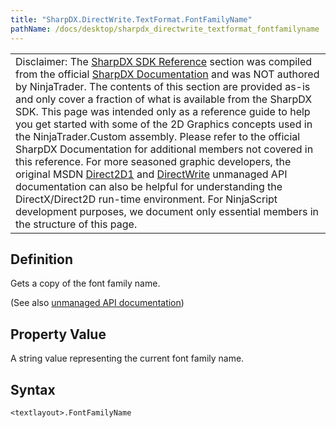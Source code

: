 ```yaml
---
title: "SharpDX.DirectWrite.TextFormat.FontFamilyName"
pathName: /docs/desktop/sharpdx_directwrite_textformat_fontfamilyname
---
```


|  |
| --- |
| Disclaimer: The [SharpDX SDK Reference](/docs/desktop/sharpdx_sdk_reference) section was compiled from the official [SharpDX Documentation](http://sharpdx.org/) and was NOT authored by NinjaTrader.  The contents of this section are provided as-is and only cover a fraction of what is available from the SharpDX SDK.  This page was intended only as a reference guide to help you get started with some of the 2D Graphics concepts used in the NinjaTrader.Custom assembly.  Please refer to the official SharpDX Documentation for additional members not covered in this reference.  For more seasoned graphic developers, the original MSDN [Direct2D1](https://msdn.microsoft.com/en-us/library/windows/desktop/dd370990.aspx) and [DirectWrite](https://msdn.microsoft.com/en-us/library/windows/desktop/dd368038.aspx) unmanaged API documentation can also be helpful for understanding the DirectX/Direct2D run-time environment. For NinjaScript development purposes, we document only essential members in the structure of this page. |

## Definition

Gets a copy of the font family name.

(See also [unmanaged API documentation](https://msdn.microsoft.com/en-us/library/dd316636(v=vs.85).aspx))

## Property Value

A string value representing the current font family name.

## Syntax

```plaintext
<textlayout>.FontFamilyName
```
